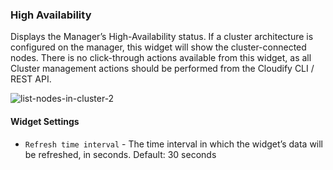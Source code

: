 ### High Availability

Displays the Manager’s High-Availability status. If a cluster architecture is configured on the manager, this widget will show the cluster-connected nodes. There is no click-through actions available from this widget, as all Cluster management actions should be performed from the Cloudify CLI / REST API. 

![list-nodes-in-cluster-2](https://docs.cloudify.co/4.5.0/images/ui/widgets/list-nodes-in-cluster-2.png)      
    
#### Widget Settings
* `Refresh time interval` - The time interval in which the widget’s data will be refreshed, in seconds. Default: 30 seconds